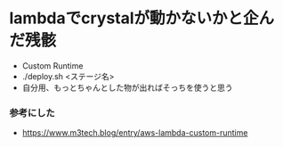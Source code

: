# lambdaでcrystalが動かないかと企んだ残骸
  - Custom Runtime
  - ./deploy.sh <ステージ名>
  - 自分用、もっとちゃんとした物が出ればそっちを使うと思う

### 参考にした
  - https://www.m3tech.blog/entry/aws-lambda-custom-runtime